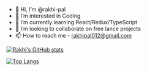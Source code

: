 - 👋 Hi, I’m @rakhi-pal
- 👀 I’m interested in Coding
- 🌱 I’m currently learning React/Redux/TypeScript
- 💞️ I’m looking to collaborate on free lance projects
- 📫 How to reach me - rakhipal012@gmail.com

[![Rakhi's GitHub stats](https://github-readme-stats.vercel.app/api?username=rakhi-pal)](https://github.com/rakhi-pal/github-readme-stats&show_icons=true&theme=radical)


[![Top Langs](https://github-readme-stats.vercel.app/api/top-langs/?username=rakhi-pal)](https://github.com/rakhi-pal/github-readme-stats)
<!---
rakhi-pal/rakhi-pal is a ✨ special ✨ repository because its `README.md` (this file) appears on your GitHub profile.
You can click the Preview link to take a look at your changes.
--->
